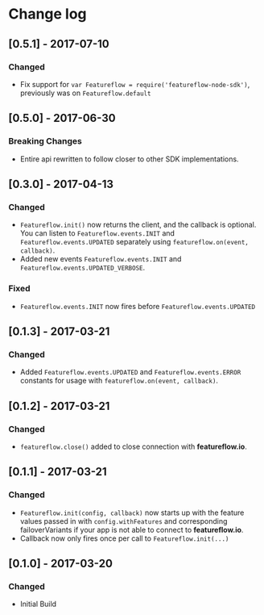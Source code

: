 # Change log
## [0.5.1] - 2017-07-10
### Changed
- Fix support for `var Featureflow = require('featureflow-node-sdk')`, previously was on `Featureflow.default`
## [0.5.0] - 2017-06-30
### Breaking Changes
- Entire api rewritten to follow closer to other SDK implementations.
## [0.3.0] - 2017-04-13
### Changed
- `Featureflow.init()` now returns the client, and the callback is optional. You can listen to `Featureflow.events.INIT` and `Featureflow.events.UPDATED` separately using `featureflow.on(event, callback)`.
- Added new events `Featureflow.events.INIT` and `Featureflow.events.UPDATED_VERBOSE`.
### Fixed
- `Featureflow.events.INIT` now fires before `Featureflow.events.UPDATED`
## [0.1.3] - 2017-03-21
### Changed
- Added `Featureflow.events.UPDATED` and `Featureflow.events.ERROR` constants for usage with `featureflow.on(event, callback)`. 
## [0.1.2] - 2017-03-21
### Changed
- `featureflow.close()` added to close connection with **featureflow.io**.
## [0.1.1] - 2017-03-21
### Changed
- `Featureflow.init(config, callback)` now starts up with the feature values passed in with `config.withFeatures` 
  and corresponding failoverVariants if your app is not able to connect to **featureflow.io**.
- Callback now only fires once per call to `Featureflow.init(...)`
## [0.1.0] - 2017-03-20
### Changed
- Initial Build


